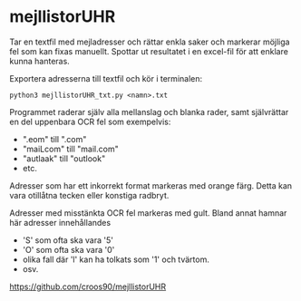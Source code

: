 # mejllistorUHR

Tar en textfil med mejladresser och rättar enkla saker och markerar möjliga fel som kan fixas manuellt. Spottar ut resultatet i en excel-fil för att enklare kunna hanteras.

Exportera adresserna till textfil och kör i terminalen:

```
python3 mejllistorUHR_txt.py <namn>.txt
```

Programmet raderar själv alla mellanslag och blanka rader, samt självrättar en del uppenbara OCR fel som exempelvis:
- ".eom" till ".com"
- "maiLcom" till "mail.com"
- "autlaak" till "outlook"
- etc.

Adresser som har ett inkorrekt format markeras med orange färg. Detta kan vara otillåtna tecken eller konstiga radbryt.

Adresser med misstänkta OCR fel markeras med gult. Bland annat hamnar här adresser innehållandes
- 'S' som ofta ska vara '5'
- 'O' som ofta ska vara '0'
-  olika fall där 'l' kan ha tolkats som '1' och tvärtom.
-  osv.


https://github.com/croos90/mejllistorUHR
